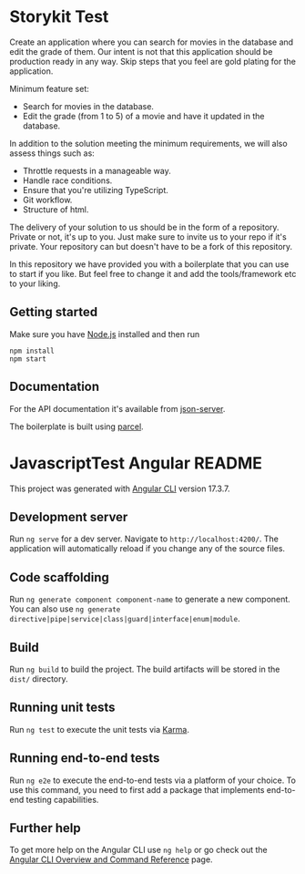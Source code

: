 # Storykit Test

Create an application where you can search for movies in the database and edit the grade of them.
Our intent is not that this application should be production ready in any way.
Skip steps that you feel are gold plating for the application.

Minimum feature set:

- Search for movies in the database.
- Edit the grade (from 1 to 5) of a movie and have it updated in the database.

In addition to the solution meeting the minimum requirements, we will also assess things such as:

- Throttle requests in a manageable way.
- Handle race conditions.
- Ensure that you're utilizing TypeScript.
- Git workflow.
- Structure of html.

The delivery of your solution to us should be in the form of a repository. Private or not, it's up to you. Just make sure to invite us to your repo if it's private. Your repository can but doesn't have to be a fork of this repository.

In this repository we have provided you with a boilerplate that you can use to start if you like.
But feel free to change it and add the tools/framework etc to your liking.

## Getting started

Make sure you have [Node.js](https://nodejs.org/en/download/) installed and then run

```
npm install
npm start
```

## Documentation

For the API documentation it's available from [json-server](https://www.npmjs.com/package/json-server).

The boilerplate is built using [parcel](https://parceljs.org/).

# JavascriptTest Angular README

This project was generated with [Angular CLI](https://github.com/angular/angular-cli) version 17.3.7.

## Development server

Run `ng serve` for a dev server. Navigate to `http://localhost:4200/`. The application will automatically reload if you change any of the source files.

## Code scaffolding

Run `ng generate component component-name` to generate a new component. You can also use `ng generate directive|pipe|service|class|guard|interface|enum|module`.

## Build

Run `ng build` to build the project. The build artifacts will be stored in the `dist/` directory.

## Running unit tests

Run `ng test` to execute the unit tests via [Karma](https://karma-runner.github.io).

## Running end-to-end tests

Run `ng e2e` to execute the end-to-end tests via a platform of your choice. To use this command, you need to first add a package that implements end-to-end testing capabilities.

## Further help

To get more help on the Angular CLI use `ng help` or go check out the [Angular CLI Overview and Command Reference](https://angular.io/cli) page.
